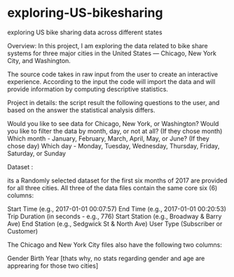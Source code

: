 # exploring-US-bikesharing
exploring US bike sharing data across different states


Overview:
In this project, I am exploring the data related to bike share systems for three major cities in the United States — Chicago, New York City, and Washington.

The source code takes in raw input from the user to create an interactive experience.
According to the input the code will import the data and will provide information by computing descriptive statistics.


Project in details: 
the script result the following questions to the user, and based on the answer the statistical analysis differs. 

Would you like to see data for Chicago, New York, or Washington?
Would you like to filter the data by month, day, or not at all?
(If they chose month) Which month - January, February, March, April, May, or June?
(If they chose day) Which day - Monday, Tuesday, Wednesday, Thursday, Friday, Saturday, or Sunday


Dataset : 

its a Randomly selected dataset for the first six months of 2017 are provided for all three cities. All three of the data files contain the same core six (6) columns:

Start Time (e.g., 2017-01-01 00:07:57)
End Time (e.g., 2017-01-01 00:20:53)
Trip Duration (in seconds - e.g., 776)
Start Station (e.g., Broadway & Barry Ave)
End Station (e.g., Sedgwick St & North Ave)
User Type (Subscriber or Customer)

The Chicago and New York City files also have the following two columns:

Gender
Birth Year 
[thats why, no stats regarding gender and age are apprearing for those two cities]
